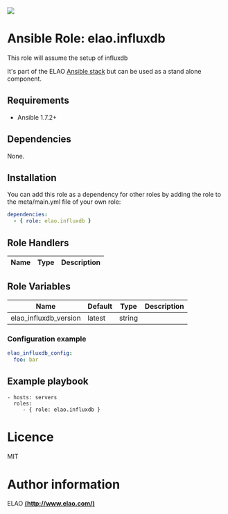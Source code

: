 <img src="http://www.elao.com/images/corpo/logo_red_small.png"/>

# Ansible Role: elao.influxdb

This role will assume the setup of influxdb

It's part of the ELAO [Ansible stack](http://ansible.elao.com) but can be used as a stand alone component.

## Requirements

- Ansible 1.7.2+

## Dependencies

None.

## Installation

You can add this role as a dependency for other roles by adding the role to the meta/main.yml file of your own role:

```yaml
dependencies:
  - { role: elao.influxdb }
```

## Role Handlers

|Name|Type|Description|
|----|----|-----------|

## Role Variables

| Name                  | Default | Type   | Description |
| --------------------- | ------- | ------ | ----------- |
| elao_influxdb_version | latest  | string |             |

### Configuration example

```yaml
elao_influxdb_config:
  foo: bar
```

## Example playbook

    - hosts: servers
      roles:
         - { role: elao.influxdb }

# Licence

MIT

# Author information

ELAO [**(http://www.elao.com/)**](http://www.elao.com)
